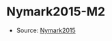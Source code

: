 <a name="material" />

# Nymark2015-M2
<script type="application/ld+json">
  {
    "@context": "https://schema.org/",
    "@type": "ChemicalSubstance",
    "http://purl.org/dc/terms/conformsTo":
      {
        "@type": "CreativeWork",
        "@id": "https://bioschemas.org/profiles/ChemicalSubstance/0.4-RELEASE/"
      },
    "@id": "https://egonw.github.io/nanowiki/nanowiki410.html#material",
    "name": "Nymark2015-M2",
    "sameAs": "http://127.0.0.1/mediawiki/index.php/Special:URIResolver/Nymark2015-2DM2"
  }
</script>


* Source: [Nymark2015](http://127.0.0.1/mediawiki/index.php/Special:URIResolver/Nymark2015)
